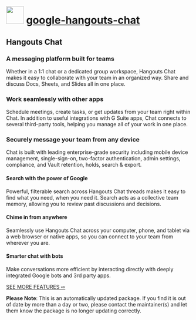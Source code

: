 ﻿# <img src="https://cdn.jsdelivr.net/gh/mkevenaar/chocolatey-packages@bc93d96ecdc80caa9c22bffddf7147ac8a132421/icons/google-hangouts-chat.png" width="48" height="48"/> [google-hangouts-chat](https://community.chocolatey.org/packages/google-hangouts-chat)

## Hangouts Chat

### A messaging platform built for teams

Whether in a 1:1 chat or a dedicated group workspace, Hangouts Chat makes it easy to collaborate with your team in an organized way. Share and discuss Docs, Sheets, and Slides all in one place.

### Work seamlessly with other apps

Schedule meetings, create tasks, or get updates from your team right within Chat. In addition to useful integrations with G Suite apps, Chat connects to several third-party tools, helping you manage all of your work in one place.

### Securely message your team from any device

Chat is built with leading enterprise-grade security including mobile device management, single-sign-on, two-factor authentication, admin settings, compliance, and Vault retention, holds, search & export.

#### Search with the power of Google

Powerful, filterable search across Hangouts Chat threads makes it easy to find what you need, when you need it. Search acts as a collective team memory, allowing you to review past discussions and decisions.

#### Chime in from anywhere

Seamlessly use Hangouts Chat across your computer, phone, and tablet via a web browser or native apps, so you can connect to your team from wherever you are.

#### Smarter chat with bots

Make conversations more efficient by interacting directly with deeply integrated Google bots and 3rd party apps.

[SEE MORE FEATURES ⇨](https://gsuite.google.com/compare-editions/?feature=chat)

**Please Note**: This is an automatically updated package. If you find it is
out of date by more than a day or two, please contact the maintainer(s) and
let them know the package is no longer updating correctly.
